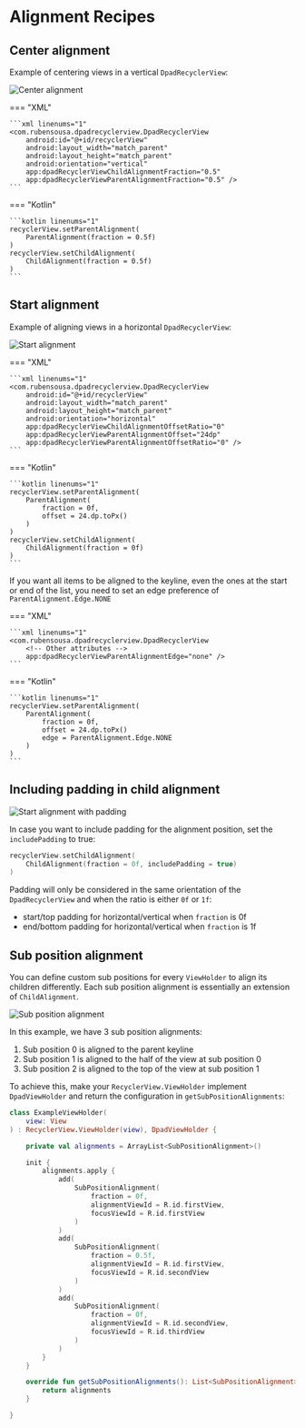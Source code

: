 # Alignment Recipes

## Center alignment

Example of centering views in a vertical `DpadRecyclerView`:

![Center alignment](../img/center_alignment.png)

=== "XML"

    ```xml linenums="1"
    <com.rubensousa.dpadrecyclerview.DpadRecyclerView
        android:id="@+id/recyclerView"
        android:layout_width="match_parent"
        android:layout_height="match_parent"
        android:orientation="vertical"
        app:dpadRecyclerViewChildAlignmentFraction="0.5"
        app:dpadRecyclerViewParentAlignmentFraction="0.5" />
    ```

=== "Kotlin"

    ```kotlin linenums="1"
    recyclerView.setParentAlignment(
        ParentAlignment(fraction = 0.5f)
    )
    recyclerView.setChildAlignment(
        ChildAlignment(fraction = 0.5f)
    )
    ```


## Start alignment

Example of aligning views in a horizontal `DpadRecyclerView`:

![Start alignment](../img/start_alignment.png)

=== "XML"

    ```xml linenums="1"
    <com.rubensousa.dpadrecyclerview.DpadRecyclerView
        android:id="@+id/recyclerView"
        android:layout_width="match_parent"
        android:layout_height="match_parent"
        android:orientation="horizontal"
        app:dpadRecyclerViewChildAlignmentOffsetRatio="0"
        app:dpadRecyclerViewParentAlignmentOffset="24dp"
        app:dpadRecyclerViewParentAlignmentOffsetRatio="0" />
    ```

=== "Kotlin"

    ```kotlin linenums="1"
    recyclerView.setParentAlignment(
        ParentAlignment(
            fraction = 0f, 
            offset = 24.dp.toPx()
        )
    )
    recyclerView.setChildAlignment(
        ChildAlignment(fraction = 0f)
    )
    ```

If you want all items to be aligned to the keyline, even the ones at the start or end of the list,
you need to set an edge preference of `ParentAlignment.Edge.NONE`

=== "XML"

    ```xml linenums="1"
    <com.rubensousa.dpadrecyclerview.DpadRecyclerView
        <!-- Other attributes -->
        app:dpadRecyclerViewParentAlignmentEdge="none" />
    ```

=== "Kotlin"

    ```kotlin linenums="1"
    recyclerView.setParentAlignment(
        ParentAlignment(
            fraction = 0f, 
            offset = 24.dp.toPx()
            edge = ParentAlignment.Edge.NONE
        )
    )
    ```

## Including padding in child alignment

![Start alignment with padding](../img/start_alignment_padding.png)

In case you want to include padding for the alignment position, set the `includePadding` to true:

```kotlin
recyclerView.setChildAlignment(
    ChildAlignment(fraction = 0f, includePadding = true)
)
```

Padding will only be considered in the same orientation of the `DpadRecyclerView` and when the ratio is either `0f` or `1f`:

* start/top padding for horizontal/vertical when `fraction` is 0f
* end/bottom padding for horizontal/vertical when `fraction` is 1f

## Sub position alignment

You can define custom sub positions for every `ViewHolder` to align its children differently.
Each sub position alignment is essentially an extension of `ChildAlignment`.

![Sub position alignment](../img/subposition_alignment.png)

In this example, we have 3 sub position alignments:

1. Sub position 0 is aligned to the parent keyline
2. Sub position 1 is aligned to the half of the view at sub position 0
3. Sub position 2 is aligned to the top of the view at sub position 1

To achieve this, make your `RecyclerView.ViewHolder` implement `DpadViewHolder` and return the configuration in `getSubPositionAlignments`:

```kotlin linenums="1"
class ExampleViewHolder(
    view: View
) : RecyclerView.ViewHolder(view), DpadViewHolder {

    private val alignments = ArrayList<SubPositionAlignment>()

    init {
        alignments.apply {
            add(
                SubPositionAlignment(
                    fraction = 0f,
                    alignmentViewId = R.id.firstView,
                    focusViewId = R.id.firstView
                )
            )
            add(
                SubPositionAlignment(
                    fraction = 0.5f,
                    alignmentViewId = R.id.firstView,
                    focusViewId = R.id.secondView
                )
            )
            add(
                SubPositionAlignment(
                    fraction = 0f,
                    alignmentViewId = R.id.secondView,
                    focusViewId = R.id.thirdView
                )
            )
        }
    }

    override fun getSubPositionAlignments(): List<SubPositionAlignment> {
        return alignments
    }

}
```